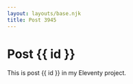 ```yaml
---
layout: layouts/base.njk
title: Post 3945
---
```


# Post {{ id }}

This is post {{ id }} in my Eleventy project.
